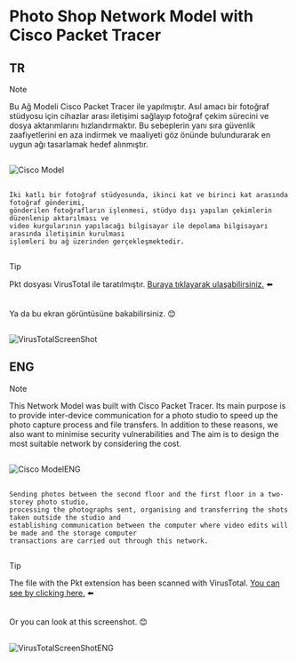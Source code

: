 # Photo Shop Network Model with Cisco Packet Tracer

## TR

>[!NOTE]
>Bu Ağ Modeli Cisco Packet Tracer ile yapılmıştır. 
>Asıl amacı bir fotoğraf stüdyosu için cihazlar arası iletişimi sağlayıp
>fotoğraf çekim sürecini ve dosya aktarımlarını hızlandırmaktır.
>Bu sebeplerin yanı sıra güvenlik zaafiyetlerini en aza indirmek ve
>maaliyeti göz önünde bulundurarak en uygun ağı tasarlamak hedef alınmıştır.

##

![Cisco Model](https://github.com/anlyetim/Photo-shop-network-model/blob/main/Cisco.png)

##

```
İki katlı bir fotoğraf stüdyosunda, ikinci kat ve birinci kat arasında fotoğraf gönderimi,
gönderilen fotoğrafların işlenmesi, stüdyo dışı yapılan çekimlerin düzenlenip aktarılması ve
video kurgularının yapılacağı bilgisayar ile depolama bilgisayarı arasında iletişimin kurulması
işlemleri bu ağ üzerinden gerçekleşmektedir. 
```

##
 >[!TIP]
>Pkt dosyası VirusTotal ile taratılmıştır. [Buraya tıklayarak ulaşabilirsiniz.](https://www.virustotal.com/gui/file/f843ca9fa8e8f2fd7611d23f003dd75fadec8b03992e733ed5baa82ee08a76b0/detection) :arrow_left:

##

Ya da bu ekran görüntüsüne bakabilirsiniz. :blush:

##

![VirusTotalScreenShot](https://github.com/anlyetim/Photo-shop-network-model/blob/main/VirusTotalFinalResult.png)

## ENG

>[!NOTE]
>This Network Model was built with Cisco Packet Tracer. 
>Its main purpose is to provide inter-device communication for a photo studio
>to speed up the photo capture process and file transfers.
>In addition to these reasons, we also want to minimise security vulnerabilities and
>The aim is to design the most suitable network by considering the cost.

##

![Cisco ModelENG](https://github.com/anlyetim/Photo-shop-network-model/blob/main/Cisco.png)

##

```
Sending photos between the second floor and the first floor in a two-storey photo studio,
processing the photographs sent, organising and transferring the shots taken outside the studio and
establishing communication between the computer where video edits will be made and the storage computer
transactions are carried out through this network. 
```

##

>[!TIP]
>The file with the Pkt extension has been scanned with VirusTotal. [You can see by clicking here.](https://www.virustotal.com/gui/file/f843ca9fa8e8f2fd7611d23f003dd75fadec8b03992e733ed5baa82ee08a76b0/detection) :arrow_left:

##

Or you can look at this screenshot. :blush:

##

![VirusTotalScreenShotENG](https://github.com/anlyetim/Photo-shop-network-model/blob/main/VirusTotalFinalResult.png)

##
